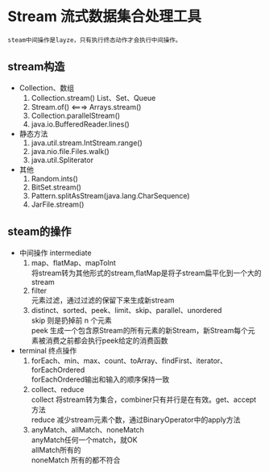 # Stream 流式数据集合处理工具
    steam中间操作是layze，只有执行终态动作才会执行中间操作。
   ## stream构造
   - Collection、数组
        1. Collection.stream() List、Set、Queue
        2. Stream.of()  <===>  Arrays.stream()
        3. Collection.parallelStream()
        4. java.io.BufferedReader.lines()
   - 静态方法
        1. java.util.stream.IntStream.range()
        2. java.nio.file.Files.walk()
        3. java.util.Spliterator
   - 其他
        1. Random.ints()
        2. BitSet.stream()
        3. Pattern.splitAsStream(java.lang.CharSequence)
        4. JarFile.stream()
   ## steam的操作
   - 中间操作 intermediate
        1. map、flatMap、mapToInt</br>
            将stream转为其他形式的stream,flatMap是将子stream扁平化到一个大的stream
        2. filter</br>
           元素过滤，通过过滤的保留下来生成新stream
        3. distinct、sorted、peek、limit、skip、parallel、unordered</br>
           skip 则是扔掉前 n 个元素</br>
           peek 生成一个包含原Stream的所有元素的新Stream，新Stream每个元素被消费之前都会执行peek给定的消费函数
   - terminal 终点操作
        1. forEach、min、max、count、toArray、findFirst、iterator、forEachOrdered</br>
           forEachOrdered输出和输入的顺序保持一致
        2. collect、reduce</br>
           collect 将stream转为集合，combiner只有并行是在有效。get、accept方法</br>
           reduce 减少stream元素个数，通过BinaryOperator中的apply方法
        3. anyMatch、allMatch、noneMatch</br>
            anyMatch任何一个match，就OK</br>
            allMatch所有的</br>
            noneMatch 所有的都不符合
            